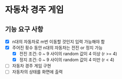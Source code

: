 # 자동차 경주 게임

## 기능 요구 사항

- [x] n대의 자동차로 m번 이동할 것인지 입력 가능해야 함
- [x] 주어진 횟수 동안 n대의 자동차는 전진 or 정지 가능
    - [x] 전진 조건: 0 ~ 9 사이의 random 값이 4 이상 (r >= 4)
    - [x] 정지 조건: 0 ~ 9 사이의 random 값이 4 미만 (r < 4)
- [ ] 자동차 경주 게임 구현
- [ ] 자동차의 상태를 화면에 출력
